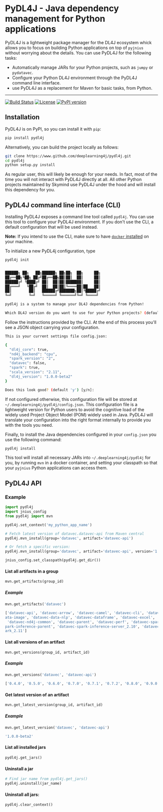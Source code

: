 # PyDL4J - Java dependency management for Python applications

PyDL4J is a lightweight package manager for the DL4J ecosystem whick allows you to focus
on building Python applications on top of `pyjnius` without worrying about the details. You
can use PyDL4J for the following tasks:

- Automatically manage JARs for your Python projects, such as `jumpy` or `pydatavec`.
- Configure your Python DL4J environment through the PyDL4J command line interface.
- use PyDL4J as a replacement for Maven for basic tasks, from Python.

---------

[![Build Status](https://jenkins.ci.skymind.io/buildStatus/icon?job=deeplearing4j/pydl4j/master)](https://jenkins.ci.skymind.io/blue/organizations/jenkins/deeplearing4j%2Fpydl4j/activity)
[![License](https://img.shields.io/badge/License-Apache%202.0-blue.svg)](https://github.com/deeplearning4j/pydl4j/blob/master/LICENSE)
[![PyPI version](https://badge.fury.io/py/pydl4j.svg)](https://badge.fury.io/py/pydl4j)

## Installation

PyDL4J is on PyPI, so you can install it with `pip`:

```bash
pip install pydl4j
```

Alternatively, you can build the project locally as follows:

```bash
git clone https://www.github.com/deeplearning4j/pydl4j.git
cd pydl4j
python setup.py install
```

As regular user, this will likely be enough for your needs. In fact, most of the time you
will not interact with PyDL4J directly at all. All other Python projects maintained by
Skymind use PyDL4J under the hood and will install this dependency for you.

## PyDL4J command line interface (CLI)

Installing PyDL4J exposes a command line tool called `pydl4j`. You can use this tool to configure
your PyDL4J environment. If you don't use the CLI, a default configuration that will be used instead.

**Note:** If you intend to use the CLI, make sure to have [`docker` installed](https://docs.docker.com/install/)
on your machine.

To initialize a new PyDL4j configuration, type

```bash
pydl4j init


██████╗ ██╗   ██╗██████╗ ██╗██╗  ██╗     ██╗
██╔══██╗╚██╗ ██╔╝██╔══██╗██║██║  ██║     ██║
██████╔╝ ╚████╔╝ ██║  ██║██║███████║     ██║
██╔═══╝   ╚██╔╝  ██║  ██║██║╚════██║██   ██║
██║        ██║   ██████╔╝███████╗██║╚█████╔╝
╚═╝        ╚═╝   ╚═════╝ ╚══════╝╚═╝ ╚════╝

pydl4j is a system to manage your DL4J dependencies from Python!

Which DL4J version do you want to use for your Python projects? (default '1.0.0-beta2'):
```

Follow the instructions provided by the CLI. At the end of this process you'll see a
JSON object carrying your configuration.

```bash
This is your current settings file config.json:

{
  "dl4j_core": true,
  "nd4j_backend": "cpu",
  "spark_version": "2",
  "datavec": false,
  "spark": true,
  "scala_version": "2.11",
  "dl4j_version": "1.0.0-beta2"
}

Does this look good? (default 'y') [y/n]:

```

If not configured otherwise, this configuration file will be stored at `~/.deeplearning4j/pydl4j/config.json`. This
configuration file is a lightweight version for Python users to avoid the cognitive load of the widely used
Project Object Model (POM) widely used in Java. PyDL4J will translate your configuration into the right format
internally to provide you with the tools you need.

Finally, to install the Java dependencies configured in your `config.json` you use the following command:

```bash
pydl4j install
```

This tool will install all necessary JARs into `~/.deeplearning4j/pydl4j` for you, by running `mvn` in a
docker container, and setting your classpath so that your `pyjnius` Python applications can access them.

## PyDL4J API

### Example

```python
import pydl4j
import jnius_config
from pydl4j import mvn

pydl4j.set_context('my_python_app_name')

# Fetch latest version of datavec.datavec-api from Maven central
pydl4j.mvn_install(group='datavec', artifact='datavec-api')

# Or fetch a specific version:
pydl4j.mvn_install(group='datavec', artifact='datavec-api', version='1.0.0-beta')

jnius_config.set_classpath(pydl4j.get_dir())
```

#### List all artifacts in a group

```python
mvn.get_artifacts(group_id)
```

##### Example

```python
mvn.get_artifacts('datavec')
```

```bash
['datavec-api', 'datavec-arrow', 'datavec-camel', 'datavec-cli', 'datavec-data', 'datavec-data-audio', 'datavec-data-codec', 'datavec-d
ata-image', 'datavec-data-nlp', 'datavec-dataframe', 'datavec-excel', 'datavec-geo', 'datavec-hadoop', 'datavec-jdbc', 'datavec-local',
 'datavec-nd4j-common', 'datavec-parent', 'datavec-perf', 'datavec-spark-inference-client', 'datavec-spark-inference-model', 'datavec-s
park-inference-parent', 'datavec-spark-inference-server_2.10', 'datavec-spark-inference-server_2.11', 'datavec-spark_2.10', 'datavec-sp
ark_2.11']
```

#### List all versions of an artifact

```python
mvn.get_versions(group_id, artifact_id)
```

##### Example

```python
mvn.get_versions('datavec', 'datavec-api')
```

```bash
['0.4.0', '0.5.0', '0.6.0', '0.7.0', '0.7.1', '0.7.2', '0.8.0', '0.9.0', '0.9.1', '1.0.0-alpha', '1.0.0-beta', '1.0.0-beta2']
```

#### Get latest version of an artifact

```python
mvn.get_latest_version(group_id, artifact_id)
```

##### Example

```python
mvn.get_latest_version('datavec', 'datavec-api')
```

```bash
'1.0.0-beta2'
```

#### List all installed jars

```python
pydl4j.get_jars()
```

#### Uninstall a jar

```python
# Find jar name from pydl4j.get_jars()
pydl4j.uninstall(jar_name)
```

#### Uninstall all jars:

```python
pydl4j.clear_context()
```
